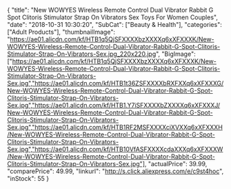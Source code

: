 {
	"title": "New WOWYES Wireless Remote Control Dual Vibrator Rabbit G Spot Clitoris Stimulator Strap On Vibrators Sex Toys For Women Couples",
	"date": "2018-10-31 10:30:20",
	"SubCat": ["Beauty & Health"],
	"categories": ["Adult Products"],
	"thumbnailImage": "https://ae01.alicdn.com/kf/HTB1q5QjSFXXXXbzXXXXq6xXFXXXK/New-WOWYES-Wireless-Remote-Control-Dual-Vibrator-Rabbit-G-Spot-Clitoris-Stimulator-Strap-On-Vibrators-Sex.jpg_220x220.jpg",
	"BigImage": ["https://ae01.alicdn.com/kf/HTB1q5QjSFXXXXbzXXXXq6xXFXXXK/New-WOWYES-Wireless-Remote-Control-Dual-Vibrator-Rabbit-G-Spot-Clitoris-Stimulator-Strap-On-Vibrators-Sex.jpg","https://ae01.alicdn.com/kf/HTB1t36ZSFXXXXbRXFXXq6xXFXXXG/New-WOWYES-Wireless-Remote-Control-Dual-Vibrator-Rabbit-G-Spot-Clitoris-Stimulator-Strap-On-Vibrators-Sex.jpg","https://ae01.alicdn.com/kf/HTB1.Y7iSFXXXXbZXXXXq6xXFXXXJ/New-WOWYES-Wireless-Remote-Control-Dual-Vibrator-Rabbit-G-Spot-Clitoris-Stimulator-Strap-On-Vibrators-Sex.jpg","https://ae01.alicdn.com/kf/HTB1RF2MSFXXXXciXVXXq6xXFXXXH/New-WOWYES-Wireless-Remote-Control-Dual-Vibrator-Rabbit-G-Spot-Clitoris-Stimulator-Strap-On-Vibrators-Sex.jpg","https://ae01.alicdn.com/kf/HTB10VfASFXXXXcdaXXXq6xXFXXXW/New-WOWYES-Wireless-Remote-Control-Dual-Vibrator-Rabbit-G-Spot-Clitoris-Stimulator-Strap-On-Vibrators-Sex.jpg"],
	"actualPrice": 39.99,
	"comparePrice": 49.99,
	"linkurl": "http://s.click.aliexpress.com/e/c9st4hoc",
	"inStock": 55
}
